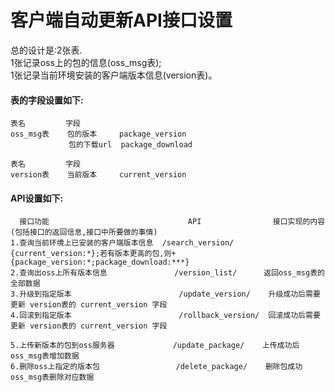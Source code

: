 # 客户端自动更新API接口设置

总的设计是:2张表.<br>
1张记录oss上的包的信息(oss_msg表);<br>
1张记录当前环境安装的客户端版本信息(version表)。<br>

#### 表的字段设置如下:
```
表名         字段
oss_msg表	包的版本     package_version
			 包的下载url  package_download
```
```
表名         字段
version表	当前版本     current_version
```

#### API设置如下:
```
  接口功能                               API                接口实现的内容(包括接口的返回信息,接口中所要做的事情)
1.查询当前环境上已安装的客户端版本信息  /search_version/    {current_version:*};若有版本更高的包,则+{package_version:*;package_download:***}
2.查询出oss上所有版本信息               /version_list/      返回oss_msg表的全部数据
3.升级到指定版本                        /update_version/    升级成功后需要更新 version表的 current_version 字段
4.回滚到指定版本                        /rollback_version/  回滚成功后需要更新 version表的 current_version 字段

5.上传新版本的包到oss服务器             /update_package/    上传成功后oss_msg表增加数据
6.删除oss上指定的版本包                 /delete_package/    删除包成功oss_msg表删除对应数据
```


